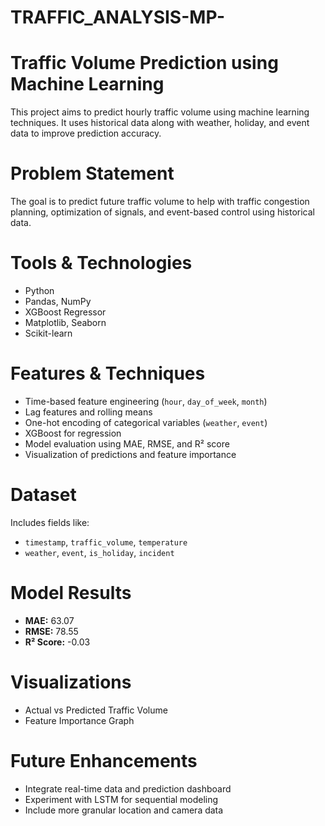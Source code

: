 # TRAFFIC_ANALYSIS-MP-
# Traffic Volume Prediction using Machine Learning

This project aims to predict hourly traffic volume using machine learning techniques. It uses historical data along with weather, holiday, and event data to improve prediction accuracy.

# Problem Statement

The goal is to predict future traffic volume to help with traffic congestion planning, optimization of signals, and event-based control using historical data.

# Tools & Technologies

- Python
- Pandas, NumPy
- XGBoost Regressor
- Matplotlib, Seaborn
- Scikit-learn

# Features & Techniques

- Time-based feature engineering (`hour`, `day_of_week`, `month`)
- Lag features and rolling means
- One-hot encoding of categorical variables (`weather`, `event`)
- XGBoost for regression
- Model evaluation using MAE, RMSE, and R² score
- Visualization of predictions and feature importance

# Dataset

Includes fields like:
- `timestamp`, `traffic_volume`, `temperature`
- `weather`, `event`, `is_holiday`, `incident`

#  Model Results

- **MAE:** 63.07
- **RMSE:** 78.55
- **R² Score:**  -0.03

#  Visualizations

- Actual vs Predicted Traffic Volume
- Feature Importance Graph

#  Future Enhancements

- Integrate real-time data and prediction dashboard
- Experiment with LSTM for sequential modeling
- Include more granular location and camera data



